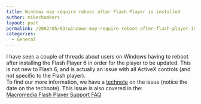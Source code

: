 ```yaml
---
title: Windows may require reboot after Flash Player is installed
author: mikechambers
layout: post
permalink: /2002/05/03/windows-may-require-reboot-after-flash-player-is-installed/
categories:
  - General
---
```



I have seen a couple of threads about users on Windows having to reboot after installing the Flash Player 6 in order for the player to be updated. This is not new to Flash 6, and is actually an issue with all ActiveX controls (and not specific to the Flash player).  
To find our more information, we have a [technote][1] on the issue (notice the date on the technote). This issue is also covered in the:  
[Macromedia Flash Player Support FAQ][2]  
&nbsp;

 [1]: http://www.macromedia.com/support/flash/ts/documents/ie_reboot.htm
 [2]: http://www.macromedia.com/support/flash/ts/documents/playerfaq.htm#two_eight